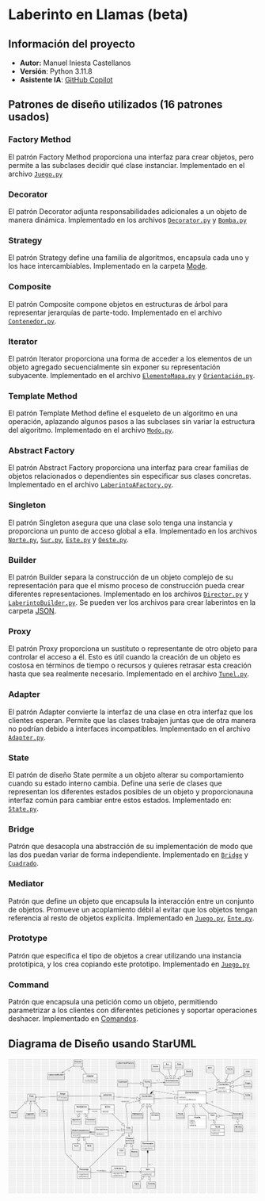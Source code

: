 # Laberinto en Llamas (beta)
## Información del proyecto
- **Autor:** Manuel Iniesta Castellanos
- **Versión**: Python 3.11.8
- **Asistente IA**: [GitHub Copilot](https://copilot.github.com/)

## Patrones de diseño utilizados (16 patrones usados)

### Factory Method
El patrón Factory Method proporciona una interfaz para crear objetos, pero permite a las subclases decidir qué clase instanciar. Implementado en el archivo [`Juego.py`](./Game/Juego.py)

### Decorator
El patrón Decorator adjunta responsabilidades adicionales a un objeto de manera dinámica. Implementado en los archivos [`Decorator.py`](./EM/Hoj/Decorator/DecoratorC.py) y [`Bomba.py`](./EM/Hoj/Decorator/Bomba.py)

### Strategy
El patrón Strategy define una familia de algoritmos, encapsula cada uno y los hace intercambiables. Implementado en la carpeta [Mode](./Mode/).

### Composite
El patrón Composite compone objetos en estructuras de árbol para representar jerarquías de parte-todo. Implementado en el archivo [`Contenedor.py`](./EM/Container/Contenedor.py).

### Iterator
El patrón Iterator proporciona una forma de acceder a los elementos de un objeto agregado secuencialmente sin exponer su representación subyacente. Implementado en el archivo [`ElementoMapa.py`](./EM/ElementoMapa.py) y [`Orientación.py`](./Orientation/Orientacion.py).

### Template Method
El patrón Template Method define el esqueleto de un algoritmo en una operación, aplazando algunos pasos a las subclases sin variar la estructura del algoritmo. Implementado en el archivo [`Modo.py`](./Mode/Modo.py).

### Abstract Factory
El patrón Abstract Factory proporciona una interfaz para crear familias de objetos relacionados o dependientes sin especificar sus clases concretas. Implementado en el archivo [`LaberintoAFactory.py`](./LaberintoAFactory.py).

### Singleton
El patrón Singleton asegura que una clase solo tenga una instancia y proporciona un punto de acceso global a ella. Implementado en los archivos [`Norte.py`](./Orientation/Norte.py), [`Sur.py`](./Orientation/Sur.py), [`Este.py`](./Orientation/Este.py) y [`Oeste.py`](./Orientation/Oeste.py).

### Builder
El patrón Builder separa la construcción de un objeto complejo de su representación para que el mismo proceso de construcción pueda crear diferentes representaciones. Implementado en los archivos [`Director.py`](./Builder/Director.py) y [`LaberintoBuilder.py`](./Builder/LaberintoBuilder.py). Se pueden ver los archivos para crear laberintos en la carpeta [JSON](./JSON/).

### Proxy
El patrón Proxy proporciona un sustituto o representante de otro objeto para controlar el acceso a él. Esto es útil cuando la creación de un objeto es costosa en términos de tiempo o recursos y quieres retrasar esta creación hasta que sea realmente necesario. Implementado en el archivo [`Tunel.py`](./EM/Hoj/Tunel.py).

### Adapter
El patrón Adapter convierte la interfaz de una clase en otra interfaz que los clientes esperan. Permite que las clases trabajen juntas que de otra manera no podrían debido a interfaces incompatibles. Implementado en el archivo [`Adapter.py`](Adapter\Adapter.py).

### State
El patrón de diseño State permite a un objeto alterar su comportamiento cuando su estado interno cambia. Define una serie de clases que representan los diferentes estados posibles de un objeto y proporcionauna interfaz común para cambiar entre estos estados. Implementado en: [`State.py`](State\Estado.py).

### Bridge
Patrón que desacopla una abstracción de su implementación de modo que las dos puedan variar de forma independiente. Implementado en [`Bridge`](Bridge\Forma.py) y [`Cuadrado`](Bridge\Cuadrado.py).
 
### Mediator
Patrón que define un objeto que encapsula la interacción entre un conjunto de objetos. Promueve un acoplamiento débil al evitar que los objetos tengan referencia al resto de objetos explícita. Implementado en [`Juego.py`](./Game/Juego.py), [`Ente.py`](./Entes/Ente.py).

### Prototype
Patrón que especifica el tipo de objetos a crear utilizando una instancia prototípica, y los crea copiando este prototipo.  Implementado en [`Juego.py`](./Game/Juego.py)

### Command
Patrón que encapsula una petición como un objeto, permitiendo parametrizar a los clientes con diferentes peticiones y soportar operaciones deshacer. Implementado en [Comandos](./Comandos).


## Diagrama de Diseño usando StarUML
<img src="https://github.com/ManuCastellanos/laberinto/blob/main/LaberintoFinished.png?raw=true" />
